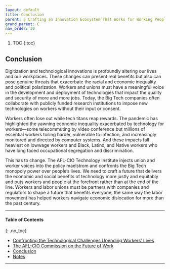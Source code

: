 ```yaml
---
layout: default
title: Conclusion
parent: § Crafting an Innovation Ecosystem That Works for Working People 
grand_parent: C 
nav_order: 30 
---
```

<style>
.dont-break-out {
  /* These are technically the same, but use both */
  overflow-wrap: break-word;
  word-wrap: break-word;

     -ms-word-break: break-all;
  /* This is the dangerous one in WebKit, as it breaks things wherever */
  word-break: break-all;
  /* Instead use this non-standard one: */
  word-break: break-word;
}

.youtube-container {
    position: relative;
    width: 100%;
    height: 0;
    padding-bottom: 56.25%;
}
.youtube-video {
    position: absolute;
    top: 0;
    left: 0;
    width: 100%;
    height: 100%;
}

</style>

<div class="dont-break-out" markdown="1">

1. TOC
{:toc}

## Conclusion
Digitization and technological innovations is profoundly altering our lives and our workplaces. These changes can present real benefits but also can pose genuine threats that exacerbate the racial and economic inequality and political polarization. Workers and unions must have a meaningful voice in the development and deployment of technologies that impact the quality and security of more and more jobs. Today, the Big Tech companies often collaborate with publicly funded research institutions to impose new technologies on workers without their input or consent.

Workers often lose out while tech titans reap rewards. The pandemic has highlighted the yawning economic inequality exacerbated by technology for workers—some telecommuting by video conference but millions of essential workers toiling harder, vulnerable to infection, and increasingly monitored and directed by computer systems. And these impacts fall heaviest on lowwage workers and Black, Latinx, and Native workers who have long faced occupational segregation and discrimination.

This has to change. The AFL-CIO Technology Institute injects union and worker voices into the policy maelstrom and confronts the Big Tech monopoly power over people’s lives. We need to craft a future that delivers the economic and social benefits of technology more justly and equitably and puts workers and people at the forefront rather than at the end of the line. Workers and labor unions must be partners with companies and regulators to shape a future that benefits everyone, the same way the labor movement has helped workers navigate economic dislocation for more than the past century.

***

#### Table of Contents
{: .no_toc}

<ul><li> <a href="/docs/C/Crafting-an-Innovation-Ecosystem-That-Works-for-Working-People-1/">Confronting the Technological Challenges Upending Workers’ Lives</a></li><li> <a href="/docs/C/Crafting-an-Innovation-Ecosystem-That-Works-for-Working-People-2/">The AFL-CIO Commission on the Future of Work</a></li><li> <a href="/docs/C/Crafting-an-Innovation-Ecosystem-That-Works-for-Working-People-3/">Conclusion</a></li><li> <a href="/docs/C/Crafting-an-Innovation-Ecosystem-That-Works-for-Working-People-4/">Notes</a></li></ul>

***

</div>
